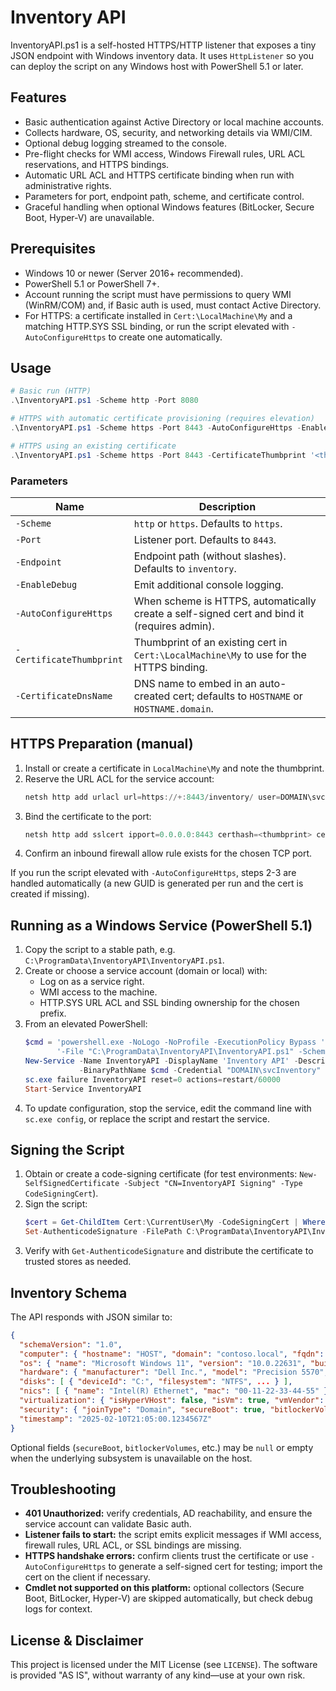 # Inventory API

InventoryAPI.ps1 is a self-hosted HTTPS/HTTP listener that exposes a tiny JSON endpoint with Windows inventory data. It uses `HttpListener` so you can deploy the script on any Windows host with PowerShell 5.1 or later.

## Features
- Basic authentication against Active Directory or local machine accounts.
- Collects hardware, OS, security, and networking details via WMI/CIM.
- Optional debug logging streamed to the console.
- Pre-flight checks for WMI access, Windows Firewall rules, URL ACL reservations, and HTTPS bindings.
- Automatic URL ACL and HTTPS certificate binding when run with administrative rights.
- Parameters for port, endpoint path, scheme, and certificate control.
- Graceful handling when optional Windows features (BitLocker, Secure Boot, Hyper-V) are unavailable.

## Prerequisites
- Windows 10 or newer (Server 2016+ recommended).
- PowerShell 5.1 or PowerShell 7+.
- Account running the script must have permissions to query WMI (WinRM/COM) and, if Basic auth is used, must contact Active Directory.
- For HTTPS: a certificate installed in `Cert:\LocalMachine\My` and a matching HTTP.SYS SSL binding, or run the script elevated with `-AutoConfigureHttps` to create one automatically.

## Usage
```powershell
# Basic run (HTTP)
.\InventoryAPI.ps1 -Scheme http -Port 8080

# HTTPS with automatic certificate provisioning (requires elevation)
.\InventoryAPI.ps1 -Scheme https -Port 8443 -AutoConfigureHttps -EnableDebug

# HTTPS using an existing certificate
.\InventoryAPI.ps1 -Scheme https -Port 8443 -CertificateThumbprint '<thumbprint>'
```

### Parameters
| Name | Description |
| --- | --- |
| `-Scheme` | `http` or `https`. Defaults to `https`. |
| `-Port` | Listener port. Defaults to `8443`. |
| `-Endpoint` | Endpoint path (without slashes). Defaults to `inventory`. |
| `-EnableDebug` | Emit additional console logging. |
| `-AutoConfigureHttps` | When scheme is HTTPS, automatically create a self-signed cert and bind it (requires admin). |
| `-CertificateThumbprint` | Thumbprint of an existing cert in `Cert:\LocalMachine\My` to use for the HTTPS binding. |
| `-CertificateDnsName` | DNS name to embed in an auto-created cert; defaults to `HOSTNAME` or `HOSTNAME.domain`. |

## HTTPS Preparation (manual)
1. Install or create a certificate in `LocalMachine\My` and note the thumbprint.
2. Reserve the URL ACL for the service account:
   ```powershell
   netsh http add urlacl url=https://+:8443/inventory/ user=DOMAIN\svcInventory
   ```
3. Bind the certificate to the port:
   ```powershell
   netsh http add sslcert ipport=0.0.0.0:8443 certhash=<thumbprint> certstore=MY appid={<guid>}
   ```
4. Confirm an inbound firewall allow rule exists for the chosen TCP port.

If you run the script elevated with `-AutoConfigureHttps`, steps 2-3 are handled automatically (a new GUID is generated per run and the cert is created if missing).

## Running as a Windows Service (PowerShell 5.1)
1. Copy the script to a stable path, e.g. `C:\ProgramData\InventoryAPI\InventoryAPI.ps1`.
2. Create or choose a service account (domain or local) with:
   - Log on as a service right.
   - WMI access to the machine.
   - HTTP.SYS URL ACL and SSL binding ownership for the chosen prefix.
3. From an elevated PowerShell:
   ```powershell
   $cmd = 'powershell.exe -NoLogo -NoProfile -ExecutionPolicy Bypass ' +
          '-File "C:\ProgramData\InventoryAPI\InventoryAPI.ps1" -Scheme https -Port 8443'
   New-Service -Name InventoryAPI -DisplayName 'Inventory API' -Description 'Hosts the Inventory API endpoint.' \
               -BinaryPathName $cmd -Credential "DOMAIN\svcInventory" -StartupType Automatic
   sc.exe failure InventoryAPI reset=0 actions=restart/60000
   Start-Service InventoryAPI
   ```
4. To update configuration, stop the service, edit the command line with `sc.exe config`, or replace the script and restart the service.

## Signing the Script
1. Obtain or create a code-signing certificate (for test environments: `New-SelfSignedCertificate -Subject "CN=InventoryAPI Signing" -Type CodeSigningCert`).
2. Sign the script:
   ```powershell
   $cert = Get-ChildItem Cert:\CurrentUser\My -CodeSigningCert | Where-Object Subject -eq 'CN=InventoryAPI Signing' | Select-Object -First 1
   Set-AuthenticodeSignature -FilePath C:\ProgramData\InventoryAPI\InventoryAPI.ps1 -Certificate $cert
   ```
3. Verify with `Get-AuthenticodeSignature` and distribute the certificate to trusted stores as needed.

## Inventory Schema
The API responds with JSON similar to:
```json
{
  "schemaVersion": "1.0",
  "computer": { "hostname": "HOST", "domain": "contoso.local", "fqdn": "HOST.contoso.local" },
  "os": { "name": "Microsoft Windows 11", "version": "10.0.22631", "build": "22631", "installDate": "2025-02-10T20:49:23.0000000Z", "hotfixes": ["KB5030219"] },
  "hardware": { "manufacturer": "Dell Inc.", "model": "Precision 5570", ... },
  "disks": [ { "deviceId": "C:", "filesystem": "NTFS", ... } ],
  "nics": [ { "name": "Intel(R) Ethernet", "mac": "00-11-22-33-44-55" } ],
  "virtualization": { "isHyperVHost": false, "isVm": true, "vmVendor": "VMware, Inc." },
  "security": { "joinType": "Domain", "secureBoot": true, "bitlockerVolumes": ["C:"] },
  "timestamp": "2025-02-10T21:05:00.1234567Z"
}
```
Optional fields (`secureBoot`, `bitlockerVolumes`, etc.) may be `null` or empty when the underlying subsystem is unavailable on the host.

## Troubleshooting
- **401 Unauthorized:** verify credentials, AD reachability, and ensure the service account can validate Basic auth.
- **Listener fails to start:** the script emits explicit messages if WMI access, firewall rules, URL ACL, or SSL bindings are missing.
- **HTTPS handshake errors:** confirm clients trust the certificate or use `-AutoConfigureHttps` to generate a self-signed cert for testing; import the cert on the client if necessary.
- **Cmdlet not supported on this platform:** optional collectors (Secure Boot, BitLocker, Hyper-V) are skipped automatically, but check debug logs for context.

## License & Disclaimer
This project is licensed under the MIT License (see `LICENSE`). The software is provided "AS IS", without warranty of any kind—use at your own risk.
